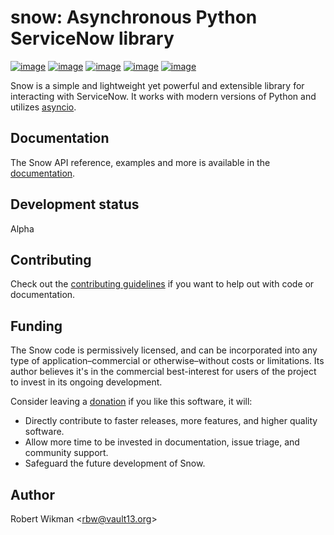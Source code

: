 # snow: Asynchronous Python ServiceNow library

[![image](https://badgen.net/pypi/v/snow)](https://pypi.org/project/snow)
[![image](https://badgen.net/badge/python/3.7+?color=purple)](https://pypi.org/project/snow)
[![image](https://badgen.net/travis/rbw/snow)](https://travis-ci.org/rbw/snow)
[![image](https://badgen.net/pypi/license/snow)](https://raw.githubusercontent.com/rbw/snow/master/LICENSE)
[![image](https://pepy.tech/badge/snow/month)](https://pepy.tech/project/snow)


Snow is a simple and lightweight yet powerful and extensible library for interacting with ServiceNow. It works
with modern versions of Python and utilizes [asyncio](https://docs.python.org/3/library/asyncio.html).

Documentation
---

The Snow API reference, examples and more is available in the [documentation](https://python-snow.readthedocs.io/en/latest).

Development status
---

Alpha

Contributing
---

Check out the [contributing guidelines](CONTRIBUTING.md) if you want to help out with code or documentation.


Funding
-------

The Snow code is permissively licensed, and can be incorporated into any type of application–commercial or otherwise–without costs or limitations.
Its author believes it's in the commercial best-interest for users of the project to invest in its ongoing development.

Consider leaving a [donation](https://paypal.vault13.org) if you like this software, it will:

- Directly contribute to faster releases, more features, and higher quality software.
- Allow more time to be invested in documentation, issue triage, and community support.
- Safeguard the future development of Snow.

Author
------

Robert Wikman \<rbw@vault13.org\>


